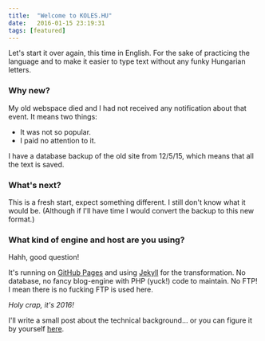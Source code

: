 ```yaml
---
title:  "Welcome to KOLES.HU"
date:   2016-01-15 23:19:31
tags: [featured]
---
```


Let's start it over again, this time in English. For the sake of practicing the language
and to make it easier to type text without any funky Hungarian letters.

### Why new?

My old webspace died and I had not received any notification about that event.
It means two things:

- It was not so popular.
- I paid no attention to it.

I have a database backup of the old site from 12/5/15, which means that all the text is saved.

### What's next?

This is a fresh start, expect something different. I still don't know what it would be.
(Although if I'll have time I would convert the backup to this new format.)

### What kind of engine and host are you using?

Hahh, good question!

It's running on [GitHub Pages](https://pages.github.com) and using [Jekyll](http://jekyllrb.com/) for the transformation.
No database, no fancy blog-engine with PHP (yuck!) code to maintain.
No FTP! I mean there is no fucking FTP is used here.

*Holy crap, it's 2016!*

I'll write a small post about the technical background... or you can figure it by yourself [here](https://help.github.com/categories/github-pages-basics/).
